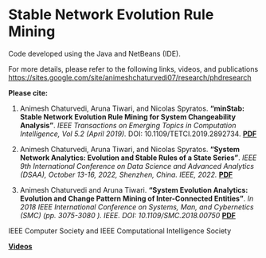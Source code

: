 # Stable Network Evolution Rule Mining

Code developed using the Java and NetBeans (IDE).

For more details, please refer to the following links, videos, and publications
https://sites.google.com/site/animeshchaturvedi07/research/phdresearch

<b>Please cite:</b>
1. Animesh Chaturvedi, Aruna Tiwari, and Nicolas Spyratos. <b>“minStab: Stable Network Evolution Rule Mining for System Changeability Analysis”</b>. <i>IEEE Transactions on Emerging Topics in Computation Intelligence, Vol 5.2 (April 2019).</i> DOI: 10.1109/TETCI.2019.2892734. <a href="https://www.researchgate.net/profile/Animesh-Chaturvedi/publication/332164684_minStab_Stable_Network_Evolution_Rule_Mining_for_System_Changeability_Analysis/links/5cb820ec4585156cd79fb353/minStab-Stable-Network-Evolution-Rule-Mining-for-System-Changeability-Analysis.pdf" target="_blank"> <b>PDF</b> </a>

2. Animesh Chaturvedi, Aruna Tiwari, and Nicolas Spyratos. <b>“System Network Analytics: Evolution and Stable Rules of a State Series”</b>. <i>IEEE 9th International Conference on Data Science and Advanced Analytics (DSAA), October 13-16, 2022, Shenzhen, China. IEEE, 2022. </i> <a href="https://arxiv.org/ftp/arxiv/papers/2210/2210.15965.pdf" target="_blank"> <b>PDF</b> </a>

3. Animesh Chaturvedi and Aruna Tiwari. <b>“System Evolution Analytics: Evolution and Change Pattern Mining of Inter-Connected Entities”</b>. <i>In 2018 IEEE International Conference on Systems, Man, and Cybernetics (SMC) (pp. 3075-3080 ). IEEE. DOI: 10.1109/SMC.2018.00750 </i> <a href="https://www.researchgate.net/profile/Animesh-Chaturvedi/publication/330477713_System_Evolution_Analytics_Evolution_and_Change_Pattern_Mining_of_Inter-Connected_Entities/links/5ca583b5299bf1b86d634662/System-Evolution-Analytics-Evolution-and-Change-Pattern-Mining-of-Inter-Connected-Entities.pdf" target="_blank"> <b>PDF</b> </a>

IEEE Computer Society and IEEE Computational Intelligence Society

<a href="https://www.youtube.com/watch?v=ohOeTXoI-IY&list=PLtvWi5o3JBnF3yxcjGdT4KCDLxRBIpsyR" target="_blank"> <b>Videos</b> </a>
